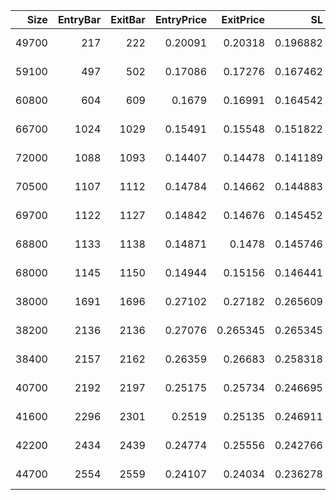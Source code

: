 |   Size |   EntryBar |   ExitBar |   EntryPrice |   ExitPrice |       SL |       TP |      PnL |   Commission |   ReturnPct | EntryTime                 | ExitTime                  | Duration        | Tag   |
|-------:|-----------:|----------:|-------------:|------------:|---------:|---------:|---------:|-------------:|------------:|:--------------------------|:--------------------------|:----------------|:------|
|  49700 |        217 |       222 |      0.20091 |    0.20318  | 0.196882 | 0.210945 |  112.819 |            0 |  0.0112986  | 2025-05-22 06:00:00+00:00 | 2025-05-22 11:00:00+00:00 | 0 days 05:00:00 |       |
|  59100 |        497 |       502 |      0.17086 |    0.17276  | 0.167462 | 0.179424 |  112.29  |            0 |  0.0111202  | 2025-06-02 22:00:00+00:00 | 2025-06-03 03:00:00+00:00 | 0 days 05:00:00 |       |
|  60800 |        604 |       609 |      0.1679  |    0.16991  | 0.164542 | 0.176295 |  122.208 |            0 |  0.0119714  | 2025-06-07 09:00:00+00:00 | 2025-06-07 14:00:00+00:00 | 0 days 05:00:00 |       |
|  66700 |       1024 |      1029 |      0.15491 |    0.15548  | 0.151822 | 0.162666 |   38.019 |            0 |  0.00367956 | 2025-06-24 21:00:00+00:00 | 2025-06-25 02:00:00+00:00 | 0 days 05:00:00 |       |
|  72000 |       1088 |      1093 |      0.14407 |    0.14478  | 0.141189 | 0.151274 |   51.12  |            0 |  0.00492816 | 2025-06-27 13:00:00+00:00 | 2025-06-27 18:00:00+00:00 | 0 days 05:00:00 |       |
|  70500 |       1107 |      1112 |      0.14784 |    0.14662  | 0.144883 | 0.155232 |  -86.01  |            0 | -0.00825216 | 2025-06-28 08:00:00+00:00 | 2025-06-28 13:00:00+00:00 | 0 days 05:00:00 |       |
|  69700 |       1122 |      1127 |      0.14842 |    0.14676  | 0.145452 | 0.155841 | -115.702 |            0 | -0.0111845  | 2025-06-28 23:00:00+00:00 | 2025-06-29 04:00:00+00:00 | 0 days 05:00:00 |       |
|  68800 |       1133 |      1138 |      0.14871 |    0.1478   | 0.145746 | 0.156156 |  -62.608 |            0 | -0.00611929 | 2025-06-29 10:00:00+00:00 | 2025-06-29 15:00:00+00:00 | 0 days 05:00:00 |       |
|  68000 |       1145 |      1150 |      0.14944 |    0.15156  | 0.146441 | 0.156902 |  144.16  |            0 |  0.0141863  | 2025-06-29 22:00:00+00:00 | 2025-06-30 03:00:00+00:00 | 0 days 05:00:00 |       |
|  38000 |       1691 |      1696 |      0.27102 |    0.27182  | 0.265609 | 0.284581 |   30.4   |            0 |  0.00295181 | 2025-07-22 16:00:00+00:00 | 2025-07-22 21:00:00+00:00 | 0 days 05:00:00 |       |
|  38200 |       2136 |      2136 |      0.27076 |    0.265345 | 0.265345 | 0.284298 | -206.861 |            0 | -0.02       | 2025-08-10 05:00:00+00:00 | 2025-08-10 05:00:00+00:00 | 0 days 00:00:00 |       |
|  38400 |       2157 |      2162 |      0.26359 |    0.26683  | 0.258318 | 0.27677  |  124.416 |            0 |  0.0122918  | 2025-08-11 02:00:00+00:00 | 2025-08-11 07:00:00+00:00 | 0 days 05:00:00 |       |
|  40700 |       2192 |      2197 |      0.25175 |    0.25734  | 0.246695 | 0.264317 |  227.513 |            0 |  0.0222046  | 2025-08-12 13:00:00+00:00 | 2025-08-12 18:00:00+00:00 | 0 days 05:00:00 |       |
|  41600 |       2296 |      2301 |      0.2519  |    0.25135  | 0.246911 | 0.264547 |  -22.88  |            0 | -0.00218341 | 2025-08-16 21:00:00+00:00 | 2025-08-17 02:00:00+00:00 | 0 days 05:00:00 |       |
|  42200 |       2434 |      2439 |      0.24774 |    0.25556  | 0.242766 | 0.260106 |  330.004 |            0 |  0.0315654  | 2025-08-22 15:00:00+00:00 | 2025-08-22 20:00:00+00:00 | 0 days 05:00:00 |       |
|  44700 |       2554 |      2559 |      0.24107 |    0.24034  | 0.236278 | 0.253155 |  -32.631 |            0 | -0.00302817 | 2025-08-27 15:00:00+00:00 | 2025-08-27 20:00:00+00:00 | 0 days 05:00:00 |       |